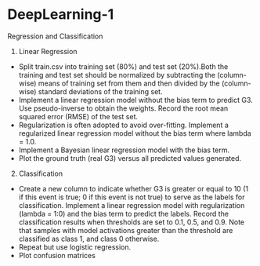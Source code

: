 # DeepLearning-1
Regression and Classification

1. Linear Regression
* Split train.csv into training set (80%) and test set (20%).Both the training and test set should be normalized by subtracting the (column-wise) means of training set from them and then divided by the (column-wise) standard deviations of the training set.
* Implement a linear regression model without the bias term to predict G3. Use pseudo-inverse to obtain the weights. Record the root mean squared error (RMSE) of the test set.
* Regularization is often adopted to avoid over-fitting. Implement a regularized linear regression model without the bias term where lambda = 1.0. 
* Implement a Bayesian linear regression model with the bias term.
* Plot the ground truth (real G3) versus all predicted values generated.

2. Classification
* Create a new column to indicate whether G3 is greater or equal to 10 (1 if this event is true; 0 if this event is not true) to serve as the labels for classification. Implement a linear regression model with regularization (lambda = 1:0) and the bias term to predict the labels. Record the classification results when thresholds are set to 0.1, 0.5, and 0.9. Note that samples with model activations greater than the threshold are classified as class 1, and class 0 otherwise.
* Repeat but use logistic regression.
* Plot confusion matrices
